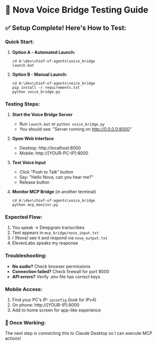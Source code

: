 # 🚀 Nova Voice Bridge Testing Guide

## ✅ Setup Complete! Here's How to Test:

### Quick Start:
1. **Option A - Automated Launch:**
   ```
   cd A:\dev\chief-of-agents\voice_bridge
   launch.bat
   ```

2. **Option B - Manual Launch:**
   ```
   cd A:\dev\chief-of-agents\voice_bridge
   pip install -r requirements.txt
   python voice_bridge.py
   ```

### Testing Steps:

1. **Start the Voice Bridge Server**
   - Run `launch.bat` or `python voice_bridge.py`
   - You should see: "Server running on http://0.0.0.0:8000"

2. **Open Web Interface**
   - Desktop: http://localhost:8000
   - Mobile: http://[YOUR-PC-IP]:8000

3. **Test Voice Input**
   - Click "Push to Talk" button
   - Say: "Hello Nova, can you hear me?"
   - Release button

4. **Monitor MCP Bridge** (in another terminal)
   ```
   cd A:\dev\chief-of-agents\voice_bridge
   python mcp_monitor.py
   ```

### Expected Flow:
1. You speak → Deepgram transcribes
2. Text appears in `mcp_bridge/nova_input.txt`
3. I (Nova) see it and respond via `nova_output.txt`
4. ElevenLabs speaks my response

### Troubleshooting:
- **No audio?** Check browser permissions
- **Connection failed?** Check firewall for port 8000
- **API errors?** Verify .env file has correct keys

### Mobile Access:
1. Find your PC's IP: `ipconfig` (look for IPv4)
2. On phone: http://[YOUR-IP]:8000
3. Add to home screen for app-like experience

### 🎯 Once Working:
The next step is connecting this to Claude Desktop so I can execute MCP actions!